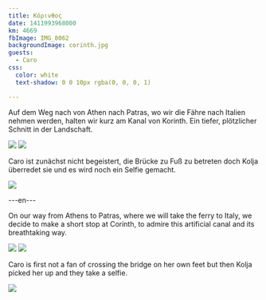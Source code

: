 ```yaml
---
title: Κόρινθος
date: 1411993968000
km: 4669
fbImage: IMG_8062
backgroundImage: corinth.jpg
guests:
  - Caro
css:
  color: white
  text-shadow: 0 0 10px rgba(0, 0, 0, 1)

---
```


Auf dem Weg nach von Athen nach Patras, wo wir die Fähre nach Italien nehmen werden, halten wir kurz am Kanal von Korinth. Ein tiefer, plötzlicher Schnitt in der Landschaft.

![](IMG_8062)
![](IMG_8071)

Caro ist zunächst nicht begeistert, die Brücke zu Fuß zu betreten doch Kolja überredet sie und es wird noch ein Selfie gemacht.

![](IMG_8074)

---en---

On our way from Athens to Patras, where we will take the ferry to Italy, we decide to make a short stop at Corinth, to admire this artificial canal and its breathtaking way.

![](IMG_8062)
![](IMG_8071)

Caro is first not a fan of crossing the bridge on her own feet but then Kolja picked her up and they take a selfie.

![](IMG_8074)
